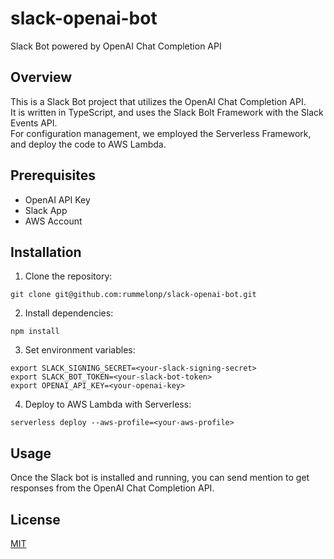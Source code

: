#  slack-openai-bot
Slack Bot powered by OpenAI Chat Completion API

## Overview
This is a Slack Bot project that utilizes the OpenAI Chat Completion API.  
It is written in TypeScript, and uses the Slack Bolt Framework with the Slack Events API.  
For configuration management, we employed the Serverless Framework, and deploy the code to AWS Lambda.

## Prerequisites
- OpenAI API Key
- Slack App
- AWS Account

## Installation
1. Clone the repository:
```
git clone git@github.com:rummelonp/slack-openai-bot.git
```
   
2. Install dependencies:
```
npm install
```
   
3. Set environment variables:
```
export SLACK_SIGNING_SECRET=<your-slack-signing-secret>
export SLACK_BOT_TOKEN=<your-slack-bot-token>
export OPENAI_API_KEY=<your-openai-key>
```
   
4. Deploy to AWS Lambda with Serverless:
```
serverless deploy --aws-profile=<your-aws-profile>
```
   
## Usage
Once the Slack bot is installed and running, you can send mention to get responses from the OpenAI Chat Completion API.

## License
[MIT](https://choosealicense.com/licenses/mit/) 
